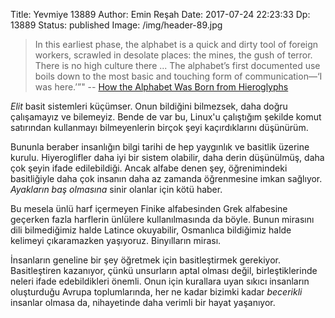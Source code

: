 Title: Yevmiye 13889
Author: Emin Reşah
Date:  2017-07-24 22:23:33
Dp: 13889
Status: published
Image: /img/header-89.jpg


> In this earliest phase, the alphabet is a quick and dirty tool of foreign
> workers, scrawled in desolate places: the mines, the gush of terror. There is no
> high culture there ... The alphabet’s first documented use boils down to the
> most basic and touching form of communication—‘I was here.’”"
> -- [How the Alphabet Was Born from Hieroglyphs](http://ift.tt/2hLht0O)

*Elit* basit sistemleri küçümser. Onun bildiğini bilmezsek, daha doğru
çalışamayız ve bilemeyiz. Bende de var bu, Linux'u çalıştığım şekilde komut
satırından kullanmayı bilmeyenlerin birçok şeyi kaçırdıklarını düşünürüm.

Bununla beraber insanlığın bilgi tarihi de hep yaygınlık ve basitlik üzerine
kurulu. Hiyeroglifler daha iyi bir sistem olabilir, daha derin düşünülmüş, daha
çok şeyin ifade edilebildiği. Ancak alfabe denen şey, öğrenimindeki basitliğiyle
daha çok insanın daha az zamanda öğrenmesine imkan sağlıyor. *Ayakların baş
olmasına* sinir olanlar için kötü haber.

Bu mesela ünlü harf içermeyen Finike alfabesinden Grek alfabesine geçerken fazla
harflerin ünlülere kullanılmasında da böyle. Bunun mirasını dili bilmediğimiz
halde Latince okuyabilir, Osmanlıca bildiğimiz halde kelimeyi çıkaramazken
yaşıyoruz. Binyılların mirası. 

İnsanların geneline bir şey öğretmek için basitleştirmek gerekiyor.
Basitleştiren kazanıyor, çünkü unsurların aptal olması değil, birleştiklerinde
neleri ifade edebildikleri önemli. Onun için kurallara uyan sıkıcı insanların
oluşturduğu Avrupa toplumlarında, her ne kadar bizimki kadar *becerikli*
insanlar olmasa da, nihayetinde daha verimli bir hayat yaşanıyor. 
